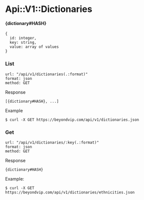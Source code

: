 # Api::V1::Dictionaries

#### {dictionary#HASH}
    {
      id: integer,
      key: string,
      value: array of values
    }

### List
    url: "/api/v1/dictionaries(.:format)"
    format: json
    method: GET

  Response

    [{dictionary#HASH}, ...]

  Example

    $ curl -X GET https://beyondvip.com/api/v1/dictionaries.json

### Get
    url: "/api/v1/dictionaries/:key(.:format)"
    format: json
    method: GET

  Response

    {dictionary#HASH}

  Example:

    $ curl -X GET https://beyondvip.com/api/v1/dictionaries/ethnicities.json
